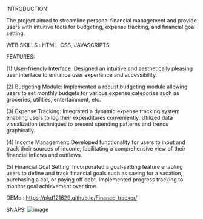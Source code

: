 
INTRODUCTION:

The project aimed to streamline personal financial management and provide users with intuitive tools for budgeting, expense tracking, and financial goal setting.


WEB SKILLS : HTML, CSS, JAVASCRIPTS


FEATURES:

(1) User-friendly Interface: Designed an intuitive and aesthetically pleasing user interface to enhance user experience and accessibility.

(2) Budgeting Module: Implemented a robust budgeting module allowing users to set monthly budgets for various expense categories such as groceries, utilities, entertainment, etc.

(3) Expense Tracking: Integrated a dynamic expense tracking system enabling users to log their expenditures conveniently. Utilized data visualization techniques to present spending patterns and trends graphically.

(4) Income Management: Developed functionality for users to input and track their sources of income, facilitating a comprehensive view of their financial inflows and outflows.

(5) Financial Goal Setting: Incorporated a goal-setting feature enabling users to define and track financial goals such as saving for a vacation, purchasing a car, or paying off debt. Implemented progress tracking to monitor goal achievement over time.

DEMo : https://pkd121629.github.io/Finance_tracker/

SNAPS: ![image](https://github.com/pkd121629/Finance_tracker/assets/149374366/dd3e0c08-eac1-4ed1-8fbd-45016ed4e346)



